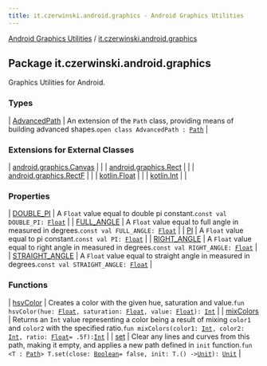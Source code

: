 ```yaml
---
title: it.czerwinski.android.graphics - Android Graphics Utilities
---
```


[Android Graphics Utilities](../index.html) / [it.czerwinski.android.graphics](./index.html)

## Package it.czerwinski.android.graphics

Graphics Utilities for Android.

### Types

| [AdvancedPath](-advanced-path/index.html) | An extension of the `Path` class, providing means of building advanced shapes.`open class AdvancedPath : `[`Path`](https://developer.android.com/reference/android/graphics/Path.html) |

### Extensions for External Classes

| [android.graphics.Canvas](android.graphics.-canvas/index.html) |  |
| [android.graphics.Rect](android.graphics.-rect/index.html) |  |
| [android.graphics.RectF](android.graphics.-rect-f/index.html) |  |
| [kotlin.Float](kotlin.-float/index.html) |  |
| [kotlin.Int](kotlin.-int/index.html) |  |

### Properties

| [DOUBLE_PI](-d-o-u-b-l-e_-p-i.html) | A `Float` value equal to double pi constant.`const val DOUBLE_PI: `[`Float`](https://kotlinlang.org/api/latest/jvm/stdlib/kotlin/-float/index.html) |
| [FULL_ANGLE](-f-u-l-l_-a-n-g-l-e.html) | A `Float` value equal to full angle in measured in degrees.`const val FULL_ANGLE: `[`Float`](https://kotlinlang.org/api/latest/jvm/stdlib/kotlin/-float/index.html) |
| [PI](-p-i.html) | A `Float` value equal to pi constant.`const val PI: `[`Float`](https://kotlinlang.org/api/latest/jvm/stdlib/kotlin/-float/index.html) |
| [RIGHT_ANGLE](-r-i-g-h-t_-a-n-g-l-e.html) | A `Float` value equal to right angle in measured in degrees.`const val RIGHT_ANGLE: `[`Float`](https://kotlinlang.org/api/latest/jvm/stdlib/kotlin/-float/index.html) |
| [STRAIGHT_ANGLE](-s-t-r-a-i-g-h-t_-a-n-g-l-e.html) | A `Float` value equal to straight angle in measured in degrees.`const val STRAIGHT_ANGLE: `[`Float`](https://kotlinlang.org/api/latest/jvm/stdlib/kotlin/-float/index.html) |

### Functions

| [hsvColor](hsv-color.html) | Creates a color with the given hue, saturation and value.`fun hsvColor(hue: `[`Float`](https://kotlinlang.org/api/latest/jvm/stdlib/kotlin/-float/index.html)`, saturation: `[`Float`](https://kotlinlang.org/api/latest/jvm/stdlib/kotlin/-float/index.html)`, value: `[`Float`](https://kotlinlang.org/api/latest/jvm/stdlib/kotlin/-float/index.html)`): `[`Int`](https://kotlinlang.org/api/latest/jvm/stdlib/kotlin/-int/index.html) |
| [mixColors](mix-colors.html) | Returns an `Int` value representing a color being a result of mixing `color1` and `color2` with the specified ratio.`fun mixColors(color1: `[`Int`](https://kotlinlang.org/api/latest/jvm/stdlib/kotlin/-int/index.html)`, color2: `[`Int`](https://kotlinlang.org/api/latest/jvm/stdlib/kotlin/-int/index.html)`, ratio: `[`Float`](https://kotlinlang.org/api/latest/jvm/stdlib/kotlin/-float/index.html)` = .5f): `[`Int`](https://kotlinlang.org/api/latest/jvm/stdlib/kotlin/-int/index.html) |
| [set](set.html) | Clear any lines and curves from this path, making it empty, and applies a new path defined in `init` function.`fun <T : `[`Path`](https://developer.android.com/reference/android/graphics/Path.html)`> T.set(close: `[`Boolean`](https://kotlinlang.org/api/latest/jvm/stdlib/kotlin/-boolean/index.html)` = false, init: T.() -> `[`Unit`](https://kotlinlang.org/api/latest/jvm/stdlib/kotlin/-unit/index.html)`): `[`Unit`](https://kotlinlang.org/api/latest/jvm/stdlib/kotlin/-unit/index.html) |

